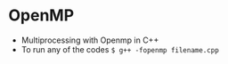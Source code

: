 # OpenMP
- Multiprocessing with Openmp in C++
- To run any of the codes ```$ g++ -fopenmp filename.cpp```
